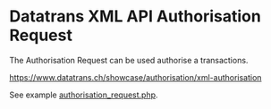 Datatrans XML API Authorisation Request
=======================================

The Authorisation Request can be used authorise a transactions.

https://www.datatrans.ch/showcase/authorisation/xml-authorisation

See example [authorisation_request.php](../../examples/authorisation_request.php).
